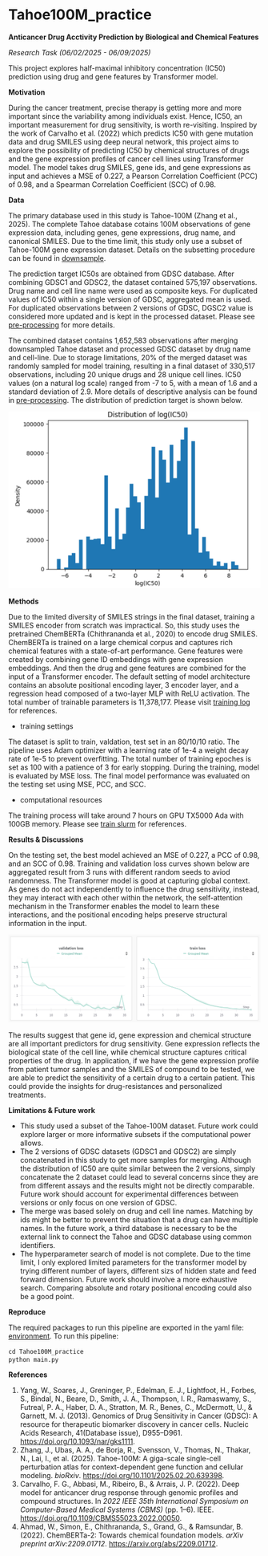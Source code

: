 # Tahoe100M_practice

**Anticancer Drug Acctivity Prediction by Biological and Chemical Features**

*Research Task (06/02/2025 - 06/09/2025)*

This project explores half-maximal inhibitory concentration (IC50) prediction using drug and gene features by Transformer model.

**Motivation**

During the cancer treatment, precise therapy is getting more and more important since the variability among individuals exist. Hence, IC50, an important measurement for drug sensitivity, is worth re-visiting. Inspired by the work of Carvalho et al. (2022) which predicts IC50 with gene mutation data and drug SMILES using deep neural network, this project aims to explore the possibility of predicting IC50 by chemical structures of drugs and the gene expression profiles of cancer cell lines using Transformer model. The model takes drug SMILES, gene ids, and gene expressions as input and achieves a MSE of 0.227, a Pearson Correlation Coefficient (PCC) of 0.98, and a Spearman Correlation Coefficient (SCC) of 0.98.

**Data**

The primary database used in this study is Tahoe-100M (Zhang et al., 2025). The complete Tahoe database cotains 100M observations of gene expression data, including genes, gene expressions, drug name, and canonical SMILES. Due to the time limit, this study only use a subset of Tahoe-100M gene expression dataset. Details on the subsetting procedure can be found in [downsample](downsample.py).

The prediction target IC50s are obtained from GDSC database. After combining GDSC1 and GDSC2, the dataset contained 575,197 observations. Drug name and cell line name were used as composite keys. For duplicated values of IC50 within a single version of GDSC, aggregated mean is used. For duplicated observations between 2 versions of GDSC, DGSC2 value is considered more updated and is kept in the processed dataset. Please see [pre-processing](preprocessing.ipynb) for more details.

The combined dataset contains 1,652,583 observations after merging downsampled Tahoe dataset and processed GDSC dataset by drug name and cell-line. Due to storage limitations, 20% of the merged dataset was randomly sampled for model training, resulting in a final dataset of 330,517 observations, including 20 unique drugs and 28 unique cell lines. IC50 values (on a natural log scale) ranged from -7 to 5, with a mean of 1.6 and a standard deviation of 2.9. More details of descriptive analysis can be found in [pre-processing](preprocessing.ipynb). The distribution of prediction target is shown below.

![Distribution of log(IC50)](ic50_distn.png)

**Methods**

Due to the limited diversity of SMILES strings in the final dataset, training a SMILES encoder from scratch was impractical. So, this study uses the pretrained ChemBERTa (Chithrananda et al., 2020) to encode drug SMILES. ChemBERTa is trained on a large chemical corpus and captures rich chemical features with a state-of-art performance. Gene features were created by combining gene ID embeddings with gene expression embeddings. And then the drug and gene features are combined for the input of a Transformer encoder. The default setting of model architecture contains an absolute positional encoding layer, 3 encoder layer, and a regression head composed of a two-layer MLP with ReLU activation. The total number of trainable parameters is 11,378,177. Please visit [training log](slurms/0.out) for references.

 - training settings

 The dataset is split to train, valdation, test set  in an 80/10/10 ratio. The pipeline uses Adam optimizer with a learning rate of 1e-4 a weight decay rate of 1e-5 to prevent overfitting. The total number of training epoches is set as 100 with a patience of 3 for early stopping. During the training, model is evaluated by MSE loss. The final model performance was evaluated on the testing set using MSE, PCC, and SCC.

 - computational resources

 The training process will take around 7 hours on GPU TX5000 Ada with 100GB memory. Please see [train slurm](train.sh) for references.

**Results & Discussions**

On the testing set, the best model achieved an MSE of 0.227, a PCC of 0.98, and an SCC of 0.98. Training and validation loss curves shown below are aggregated result from 3 runs with different random seeds to aviod randomness. The Transformer model is good at capturing global context. As genes do not act independently to influence the drug sensitivity, instead, they may interact with each other within the network, the self-attention mechanism in the Transformer enables the model to learn these interactions, and the positional encoding helps preserve structural information in the input.

![Training and Validation Loss Curve](train_val_loss.png)

The results suggest that gene id, gene expression and chemical structure are all important predictors for drug sensitivity. Gene expression reflects the biological state of the cell line, while chemical structure captures critical properties of the drug. In application, if we have the gene expression profile from patient tumor samples and the SMILES of compound to be tested, we are able to predict the sensitivity of a certain drug to a certain patient. This could provide the insights for drug-resistances and personalized treatments.


**Limitations & Future work**

 - This study used a subset of the Tahoe-100M dataset. Future work could explore larger or more informative subsets if the computational power allows.
 - The 2 versions of GDSC datasets (GDSC1 and GDSC2) are simply concatenated in this study to get more samples for merging. Although the distribution of IC50 are quite similar between the 2 versions, simply concatenate the 2 dataset could lead to several concerns since they are from different assays and the results might not be directly comparable. Future work should account for experimental differences between versions or only focus on one version of GDSC.
 - The merge was based solely on drug and cell line names. Matching by ids might be better to prevent the situation that a drug can have multiple names. In the future work, a third database is necessary to be the external link to connect the Tahoe and GDSC database using common identifiers.
 - The hyperparameter search of model is not complete. Due to the time limit, I only explored limited parameters for the transformer model by trying different number of layers, different sizs of hidden state and feed forward dimension. Future work should involve a more exhaustive search. Comparing absolute and rotary positional encoding could also be a good point.


**Reproduce**

The required packages to run this pipeline are exported in the yaml file: [environment](env.yaml).
To run this pipeline:
```
cd Tahoe100M_practice
python main.py
```

**References**
1. Yang, W., Soares, J., Greninger, P., Edelman, E. J., Lightfoot, H., Forbes, S., Bindal, N., Beare, D., Smith, J. A., Thompson, I. R., Ramaswamy, S., Futreal, P. A., Haber, D. A., Stratton, M. R., Benes, C., McDermott, U., & Garnett, M. J. (2013). Genomics of Drug Sensitivity in Cancer (GDSC): A resource for therapeutic biomarker discovery in cancer cells. Nucleic Acids Research, 41(Database issue), D955–D961. https://doi.org/10.1093/nar/gks1111.
2. Zhang, J., Ubas, A. A., de Borja, R., Svensson, V., Thomas, N., Thakar, N., Lai, I., et al. (2025). Tahoe-100M: A giga-scale single-cell perturbation atlas for context-dependent gene function and cellular modeling. *bioRxiv*. https://doi.org/10.1101/2025.02.20.639398.
3. Carvalho, F. G., Abbasi, M., Ribeiro, B., & Arrais, J. P. (2022). Deep model for anticancer drug response through genomic profiles and compound structures. In *2022 IEEE 35th International Symposium on Computer-Based Medical Systems (CBMS)* (pp. 1–6). IEEE. https://doi.org/10.1109/CBMS55023.2022.00050.
4. Ahmad, W., Simon, E., Chithrananda, S., Grand, G., & Ramsundar, B. (2022). ChemBERTa-2: Towards chemical foundation models. *arXiv preprint arXiv:2209.01712*. https://arxiv.org/abs/2209.01712.